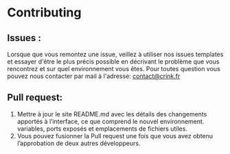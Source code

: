 # Contributing

## Issues : 

Lorsque que vous remontez une issue, veillez à utiliser nos issues templates et essayer d'être le plus précis possible en décrivant le problème que vous rencontrez
et sur quel environnement vous êtes.
Pour toutes question vous pouvez nous contacter par mail à l'adresse: contact@crink.fr

## Pull request:

1. Mettre à jour le site README.md avec les détails des changements apportés à l’interface, ce que comprend le nouvel environnement.
variables, ports exposés et emplacements de fichiers utiles.
2. Vous pouvez fusionner la Pull request une fois que vous avez obtenu l’approbation de deux autres développeurs.

